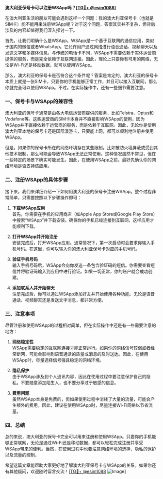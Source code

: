 **澳大利亚保号卡可以注册WSApp吗？[[TG💪+ @esim1088](https://t.me/s/esim1088)]**

在澳大利亚生活的朋友可能会遇到这样一个问题：我的澳大利亚保号卡（也就是SIM卡）能不能用来注册WSApp呢？对于这个问题，答案其实并不复杂，但背后涉及的内容却值得我们深入探讨一下。

首先，让我们明确什么是WSApp。WSApp是一个基于互联网的通信应用，类似于国内的微信或者WhatsApp。它允许用户通过网络进行语音通话、视频聊天以及发送文字和多媒体信息。与传统的电话卡不同，WSApp不需要依赖于实体运营商提供的服务，而是完全依赖于互联网连接。因此，理论上只要你有可用的网络，无论是Wi-Fi还是移动数据，就可以使用WSApp。

那么，澳大利亚的保号卡是否符合这个条件呢？答案是肯定的。澳大利亚的保号卡本质上就是一张SIM卡，只要你的手机能够正常工作，并且可以接入互联网，那么你就完全可以使用WSApp。不过，在实际操作中，还有一些细节需要注意。

### 一、保号卡与WSApp的兼容性

澳大利亚的保号卡通常是由各大电信运营商提供的服务，比如Telstra、Optus和Vodafone等。这些运营商的SIM卡本身并不直接影响WSApp的使用，因为WSApp并不直接依赖于运营商的服务，而是依赖于互联网。因此，无论你是使用澳大利亚本地的保号卡还是国际漫游卡，只要能上网，都可以顺利地注册并使用WSApp。

但是，如果你的保号卡所在的网络环境存在某些限制，比如被防火墙屏蔽或受到其他技术限制，那么可能会导致WSApp无法正常使用。这种情况虽然不常见，但在一些特定的场景下确实可能发生。因此，在使用WSApp之前，最好先确认你的网络环境是否支持该应用。

### 二、注册WSApp的具体步骤

接下来，我们来详细介绍一下如何用澳大利亚的保号卡注册WSApp。整个过程非常简单，只需要按照以下步骤操作即可：

1. **下载WSApp应用**  
   首先，你需要在手机的应用商店（如Apple App Store或Google Play Store）中搜索“WSApp”并下载安装。确保你的手机已经连接到互联网，这样应用才能顺利下载。

2. **打开WSApp并开始注册**  
   安装完成后，打开WSApp应用。通常情况下，第一次启动时会要求你输入手机号码。在这里，你可以输入你的澳大利亚保号卡对应的手机号码。

3. **验证手机号码**  
   输入手机号码后，WSApp会向你发送一条包含验证码的短信。你需要查看短信并将验证码输入到应用中进行验证。如果一切正常，你的账户就会成功创建。

4. **添加联系人并开始聊天**  
   注册完成后，你可以通过WSApp添加好友并开始使用各种功能。无论是语音通话、视频聊天还是发送文字消息，都非常方便。

### 三、注意事项

尽管注册和使用WSApp的过程相对简单，但在实际操作中还是有一些需要注意的地方：

1. **网络稳定性**  
   WSApp需要稳定的互联网连接才能正常运行。如果你的网络信号较弱或者经常断网，可能会影响到语音通话的质量或消息的及时送达。因此，在使用WSApp时，尽量选择信号强且稳定的网络环境。

2. **隐私保护**  
   由于WSApp涉及到个人通讯内容，因此在使用过程中要注意保护自己的隐私。不要随意添加陌生人，也不要分享过于敏感的信息。

3. **费用问题**  
   虽然WSApp本身是免费的，但如果使用过程中消耗了大量的流量，可能会产生额外的费用。因此，建议在使用WSApp时，尽量连接Wi-Fi网络以节省流量。

### 四、总结

总的来说，澳大利亚的保号卡完全可以用来注册和使用WSApp。只要你的手机能够正常联网，无论是通过Wi-Fi还是移动数据，都可以轻松完成注册并享受WSApp带来的便利。当然，在使用过程中也要注意网络环境的选择、隐私的保护以及流量的控制。

希望这篇文章能帮助大家更好地了解澳大利亚保号卡与WSApp的关系。如果你还有其他疑问，欢迎随时留言交流！[[TG💪+ @esim1088](https://t.me/s/esim1088) ![Image](https://i.postimg.cc/4NQfJmqS/Snipaste-2025-05-13-00-14-12.png)]